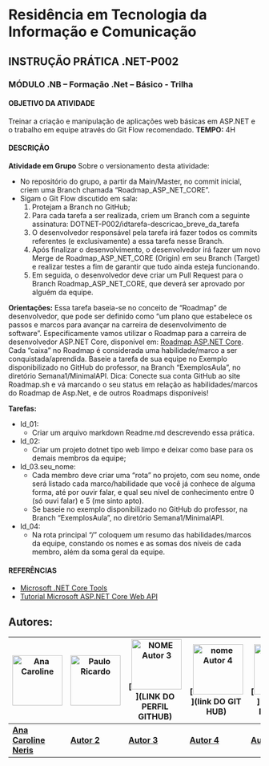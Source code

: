 # Residência em Tecnologia da Informação e Comunicação
## INSTRUÇÃO PRÁTICA .NET-P002
### MÓDULO .NB – Formação .Net – Básico - Trilha
#### OBJETIVO DA ATIVIDADE
Treinar a criação e manipulação de aplicações web básicas em ASP.NET e o trabalho em equipe através do Git Flow recomendado.
**TEMPO:** 4H

#### DESCRIÇÃO
**Atividade em Grupo**
Sobre o versionamento desta atividade:
- No repositório do grupo, a partir da Main/Master, no commit inicial, criem uma Branch chamada “Roadmap_ASP_NET_CORE”.
- Sigam o Git Flow discutido em sala:
  1. Protejam a Branch no GitHub;
  2. Para cada tarefa a ser realizada, criem um Branch com a seguinte assinatura: DOTNET-P002/idtarefa-descricao_breve_da_tarefa
  3. O desenvolvedor responsável pela tarefa irá fazer todos os commits referentes (e exclusivamente) a essa tarefa nesse Branch.
  4. Após finalizar o desenvolvimento, o desenvolvedor irá fazer um novo Merge de Roadmap_ASP_NET_CORE (Origin) em seu Branch (Target) e realizar testes a fim de garantir que tudo ainda esteja funcionando.
  5. Em seguida, o desenvolvedor deve criar um Pull Request para o Branch Roadmap_ASP_NET_CORE, que deverá ser aprovado por alguém da equipe.

**Orientações:**
Essa tarefa baseia-se no conceito de “Roadmap” de desenvolvedor, que pode ser definido como “um plano que estabelece os passos e marcos para avançar na carreira de desenvolvimento de software”. Especificamente vamos utilizar o Roadmap para a carreira de desenvolvedor ASP.NET Core, disponível em: [Roadmap ASP.NET Core](https://roadmap.sh/aspnetcore). Cada “caixa” no Roadmap é considerada uma habilidade/marco a ser conquistada/aprendida.
Baseie a tarefa de sua equipe no Exemplo disponibilizado no GitHub do professor, na Branch “ExemplosAula”, no diretório Semana1/MinimalAPI.
Dica: Conecte sua conta GitHub ao site Roadmap.sh e vá marcando o seu status em relação as habilidades/marcos do Roadmap de Asp.Net, e de outros Roadmaps disponíveis!

**Tarefas:**
- Id_01:
  - Criar um arquivo markdown Readme.md descrevendo essa prática.
- Id_02:
  - Criar um projeto dotnet tipo web limpo e deixar como base para os demais membros da equipe;
- Id_03.seu_nome:
  - Cada membro deve criar uma “rota” no projeto, com seu nome, onde será listado cada marco/habilidade que você já conhece de alguma forma, até por ouvir falar, e qual seu nível de conhecimento entre 0 (só ouvi falar) e 5 (me sinto apto).
  - Se baseie no exemplo disponibilizado no GitHub do professor, na Branch “ExemplosAula”, no diretório Semana1/MinimalAPI.
- Id_04:
  - Na rota principal “/” coloquem um resumo das habilidades/marcos da equipe, constando os nomes e as somas dos níveis de cada membro, além da soma geral da equipe.

#### REFERÊNCIAS
- [Microsoft .NET Core Tools](https://learn.microsoft.com/pt-br/dotnet/core/tools/)
- [Tutorial Microsoft ASP.NET Core Web API](https://learn.microsoft.com/pt-br/aspnet/core/tutorials/min-webapi?view=aspnetcore-7.0&tabs=visual-studio-code)




## Autores:

| [<img src="https://avatars.githubusercontent.com/u/85597024?v=4" alt="Ana Caroline" width="100"/>](https://github.com/CarolineNeris) | [<img src="https://avatars.githubusercontent.com/u/83993439?v=4" alt="Paulo Ricardo" width="100"/>](https://github.com/Ricardo-1991) | [<img src="BOTE AQUI A URL DA FOTO AUTOR 3 " alt=" NOME Autor 3" width="100"/>](LINK DO PERFIL GITHUB) | [<img src="BOTE AQUI A URL DA FOTO AUTOR 4" alt="nome Autor 4" width="100"/>](link DO GIT HUB) | [<img src="LINK DA FOT 5" alt=" NOME Autor 5" width="100"/>]( LINK DO PERFIL 5) |
| --- | --- | --- | --- | --- |
| **[Ana Caroline Neris ](https://github.com/CarolineNeris)** | **[Autor 2](https://github.com/CarolineNeris)** | **[Autor 3](https://github.com/CarolineNeris)** | **[Autor 4](https://github.com/CarolineNeris)** | **[Autor 5](https://github.com/CarolineNeris)** |



